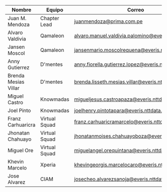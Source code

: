 
|Nombre| Equipo| Correo |
|--|--|--|
| Juan M. Mendoza | Chapter Lead | juanmendoza@prima.com.pe |
| Alvaro Valdivia | Qamaleon| alvaro.manuel.valdivia.palomino@everis.nttdata.com |
| Jansen Moscol | Qamaleon| jansenmario.moscolrequena@everis.nttdata.com |
| Anny Gutierrez | D'mentes | anny.fiorella.gutierrez.lopez@everis.nttdata.com |
| Brenda Mesias Villar| D'mentes | brenda.lisseth.mesias.villar@everis.nttdata.com |
| Miguel Castro | Knowmadas | migueljesus.castroapaza@everis.nttdata.com |
| Joel Pinto | Knowmadas | joelhenry.pintotapara@everis.nttdata.com |
| Franz Carhuaricra | Virtual Squad | franz.carhuaricramarcelo@everis.nttdata.com |
| Jhonatan Chahuayo | Virtual Squad | jhonatanmoises.chahuayoboza@everis.nttdata.com |
| Miguel Ore | Virtual Squad | miguelangel.orequintana@everis.nttdata.com |
| Khevin Marcelo | Xperia | khevingeorgis.marcelocaro@everis.nttdata.com |
| Jose Alvarez | CIAM | josecheo.alvarezsanoja@everis.nttdata.com |


